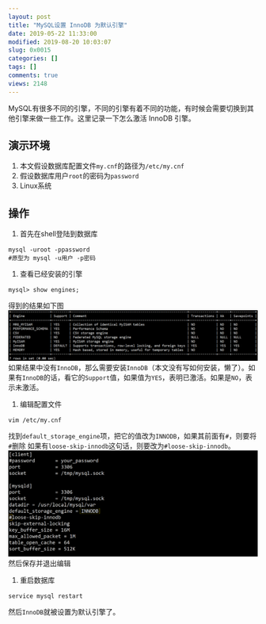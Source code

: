 ```yaml
---
layout: post
title: "MySQL设置 InnoDB 为默认引擎"
date: 2019-05-22 11:33:00
modified: 2019-08-20 10:03:07
slug: 0x0015
categories: []
tags: []
comments: true
views: 2148
---
```

MySQL有很多不同的引擎，不同的引擎有着不同的功能，有时候会需要切换到其他引擎来做一些工作。这里记录一下怎么激活 InnoDB 引擎。<!--more-->

## 演示环境
1. 本文假设数据库配置文件`my.cnf`的路径为`/etc/my.cnf`
1. 假设数据库用户`root`的密码为`password`
1. Linux系统

## 操作
1. 首先在shell登陆到数据库
```shell
mysql -uroot -ppassword
#原型为 mysql -u用户 -p密码
```
1. 查看已经安装的引擎
```shell
mysql> show engines;
```
得到的结果如下图
[![](/img/0015/0015-1.png)](/img/0015/0015-1.png)
如果结果中没有`InnoDB`，那么需要安装`InnoDB`（本文没有写如何安装，懒了）。如果有`InnoDB`的话，看它的`Support`值，如果值为`YES`，表明已激活。如果是`NO`，表示未激活。
1. 编辑配置文件
```shell
vim /etc/my.cnf
```
找到`default_storage_engine`项，把它的值改为`INNODB`，如果其前面有`#`，则要将`#`删除
如果有`loose-skip-innodb`这句话，则要改为`#loose-skip-innodb`。
[![](/img/0015/0015-2.png)](/img/0015/0015-2.png)
然后保存并退出编辑
1. 重启数据库
```shell
service mysql restart
```
然后`InnoDB`就被设置为默认引擎了。